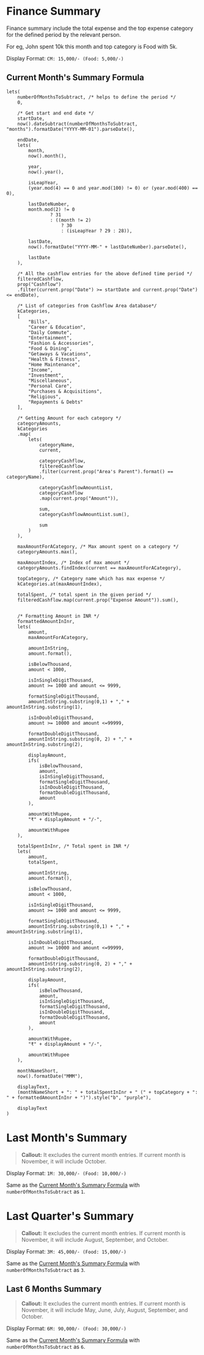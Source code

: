 # Finance Summary

Finance summary include the total expense and the top expense category for the defined period by the relevant person.

For eg, John spent 10k this month and top category is Food with 5k.

Display Format: `CM: 15,000/- (Food: 5,000/-)`

## Current Month's Summary Formula

```
lets(
	numberOfMonthsToSubtract, /* helps to define the period */
	0,

	/* Get start and end date */
	startDate,
	now().dateSubtract(numberOfMonthsToSubtract, "months").formatDate("YYYY-MM-01").parseDate(),

	endDate,
	lets(
		month,
		now().month(),

		year,
		now().year(),

		isLeapYear,
		(year.mod(4) == 0 and year.mod(100) != 0) or (year.mod(400) == 0),

		lastDateNumber,
		month.mod(2) != 0
				? 31
				: ((month != 2)
					? 30
					: (isLeapYear ? 29 : 28)),

		lastDate,
		now().formatDate("YYYY-MM-" + lastDateNumber).parseDate(),

		lastDate
	),

	/* All the cashflow entries for the above defined time period */
	filteredCashflow,
    prop("Cashflow")
	.filter(current.prop("Date") >= startDate and current.prop("Date") <= endDate),

	/* List of categories from Cashflow Area database*/
	kCategories,
	[
		"Bills",
        "Career & Education",
        "Daily Commute",
        "Entertainment",
        "Fashion & Accessories",
		"Food & Dining",
        "Getaways & Vacations",
        "Health & Fitness",
        "Home Maintenance",
        "Income",
        "Investment",
        "Miscellaneous",
        "Personal Care",
        "Purchases & Acquisitions",
		"Religious",
        "Repayments & Debts"
	],

	/* Getting Amount for each category */
	categoryAmounts,
	kCategories
	.map(
		lets(
			categoryName,
			current,

			categoryCashflow,
			filteredCashflow
			.filter(current.prop("Area's Parent").format() == categoryName),

			categoryCashflowAmountList,
			categoryCashflow
			.map(current.prop("Amount")),

			sum,
			categoryCashflowAmountList.sum(),

			sum
		)
	),

	maxAmountForACategory, /* Max amount spent on a category */
	categoryAmounts.max(),

	maxAmountIndex, /* Index of max amount */
	categoryAmounts.findIndex(current == maxAmountForACategory),

	topCategory, /* Category name which has max expense */
	kCategories.at(maxAmountIndex),

	totalSpent, /* total spent in the given period */
	filteredCashflow.map(current.prop("Expense Amount")).sum(),


	/* Formatting Amount in INR */
	formattedAmountInInr,
	lets(
		amount,
		maxAmountForACategory,

		amountInString,
		amount.format(),

		isBelowThousand,
		amount < 1000,

		isInSingleDigitThousand,
		amount >= 1000 and amount <= 9999,

		formatSingleDigitThousand,
		amountInString.substring(0,1) + "," + amountInString.substring(1),

		isInDoubleDigitThousand,
		amount >= 10000 and amount <=99999,

		formatDoubleDigitThousand,
		amountInString.substring(0, 2) + "," + amountInString.substring(2),

		displayAmount,
		ifs(
			isBelowThousand,
			amount,
			isInSingleDigitThousand,
			formatSingleDigitThousand,
			isInDoubleDigitThousand,
			formatDoubleDigitThousand,
			amount
		),

		amountWithRupee,
		"₹" + displayAmount + "/-",

		amountWithRupee
	),

	totalSpentInInr, /* Total spent in INR */
	lets(
		amount,
		totalSpent,

		amountInString,
		amount.format(),

		isBelowThousand,
		amount < 1000,

		isInSingleDigitThousand,
		amount >= 1000 and amount <= 9999,

		formatSingleDigitThousand,
		amountInString.substring(0,1) + "," + amountInString.substring(1),

		isInDoubleDigitThousand,
		amount >= 10000 and amount <=99999,

		formatDoubleDigitThousand,
		amountInString.substring(0, 2) + "," + amountInString.substring(2),

		displayAmount,
		ifs(
			isBelowThousand,
			amount,
			isInSingleDigitThousand,
			formatSingleDigitThousand,
			isInDoubleDigitThousand,
			formatDoubleDigitThousand,
			amount
		),

		amountWithRupee,
		"₹" + displayAmount + "/-",

		amountWithRupee
	),

	monthNameShort,
	now().formatDate("MMM"),

	displayText,
	(monthNameShort + ": " + totalSpentInInr + " (" + topCategory + ": " + formattedAmountInInr + ")").style("b", "purple"),

	displayText
)
```

# Last Month's Summary

> **Callout:** It excludes the current month entries.
> If current month is November, it will include October.

Display Format: `1M: 30,000/- (Food: 10,000/-)`

Same as the [Current Month's Summary Formula](#current-months-summary-formula) with `numberOfMonthsToSubtract` as `1`.

# Last Quarter's Summary

> **Callout:** It excludes the current month entries.
> If current month is November, it will include August, September, and October.

Display Format: `3M: 45,000/- (Food: 15,000/-)`

Same as the [Current Month's Summary Formula](#current-months-summary-formula) with `numberOfMonthsToSubtract` as `3`.

## Last 6 Months Summary

> **Callout:** It excludes the current month entries.
> If current month is November, it will include May, June, July, August, September, and October.

Display Format: `6M: 90,000/- (Food: 30,000/-)`

Same as the [Current Month's Summary Formula](#current-months-summary-formula) with `numberOfMonthsToSubtract` as `6`.
